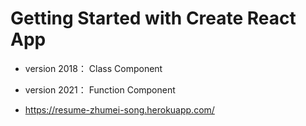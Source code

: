 # Getting Started with Create React App

- version 2018： Class Component 

- version 2021： Function Component
- https://resume-zhumei-song.herokuapp.com/
